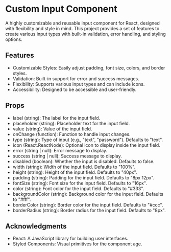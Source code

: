 # Custom Input Component

A highly customizable and reusable input component for React, designed with flexibility and style in mind. This project provides a set of features to create various input types with built-in validation, error handling, and styling options.

## Features

- Customizable Styles: Easily adjust padding, font size, colors, and border styles.
- Validation: Built-in support for error and success messages.
- Flexibility: Supports various input types and can include icons.
- Accessibility: Designed to be accessible and user-friendly.

## Props

- label (string): The label for the input field.
- placeholder (string): Placeholder text for the input field.
- value (string): Value of the input field.
- onChange (function): Function to handle input changes.
- type (string): Type of input (e.g., "text", "password"). Defaults to "text".
- icon (React.ReactNode): Optional icon to display inside the input field.
- error (string | null): Error message to display.
- success (string | null): Success message to display.
- disabled (boolean): Whether the input is disabled. Defaults to false.
- width (string): Width of the input field. Defaults to "100%".
- height (string): Height of the input field. Defaults to "40px".
- padding (string): Padding for the input field. Defaults to "8px 12px".
- fontSize (string): Font size for the input field. Defaults to "16px".
- color (string): Font color for the input field. Defaults to "#333".
- backgroundColor (string): Background color for the input field. Defaults to "#fff".
- borderColor (string): Border color for the input field. Defaults to "#ccc".
- borderRadius (string): Border radius for the input field. Defaults to "8px".

## Acknowledgments

- React: A JavaScript library for building user interfaces.
- Styled Components: Visual primitives for the component age.
